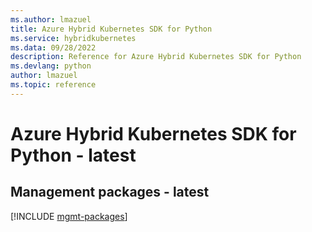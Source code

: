 ```yaml
---
ms.author: lmazuel
title: Azure Hybrid Kubernetes SDK for Python
ms.service: hybridkubernetes
ms.data: 09/28/2022
description: Reference for Azure Hybrid Kubernetes SDK for Python
ms.devlang: python
author: lmazuel
ms.topic: reference
---
```

# Azure Hybrid Kubernetes SDK for Python - latest

## Management packages - latest
[!INCLUDE [mgmt-packages](hybrid-kubernetes-mgmt-index.md)]
